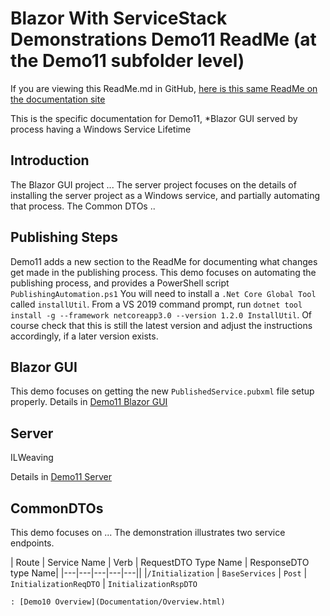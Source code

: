 # Blazor With ServiceStack Demonstrations Demo11 ReadMe (at the Demo11 subfolder level)
If you are viewing this ReadMe.md in GitHub, [here is this same ReadMe on the documentation site](ReadMe.html)

This is the specific documentation for Demo11, *Blazor GUI served by process having a Windows Service Lifetime

## Introduction
The Blazor GUI project ...
The server project focuses on the details of installing the server project as a Windows service, and partially automating that process.
The Common DTOs ..

## Publishing Steps
Demo11 adds a new section to the ReadMe for documenting what changes get made in the publishing process.
This demo focuses on automating the publishing process, and provides a PowerShell script `PublishingAutomation.ps1`
You will need to install a `.Net Core Global Tool` called `installUtil`. From a VS 2019 command prompt, run `dotnet tool install -g --framework netcoreapp3.0 --version 1.2.0 InstallUtil`. Of course check that this is still the latest version and adjust the instructions accordingly, if a later version exists.

## Blazor GUI
This demo focuses on getting the new `PublishedService.pubxml` file setup properly.
Details in [Demo11 Blazor GUI](GUI/ReadMe.html)

## Server
ILWeaving

Details in [Demo11 Server](Server/ReadMe.html)

## CommonDTOs
This demo focuses on ...
The demonstration illustrates two service endpoints. 

| Route | Service Name | Verb | RequestDTO Type Name | ResponseDTO type Name|
|---|---|---|---|---||
|`/Initialization` | `BaseServices` | `Post` | `InitializationReqDTO` | `InitializationRspDTO`

	
	: [Demo10 Overview](Documentation/Overview.html)
